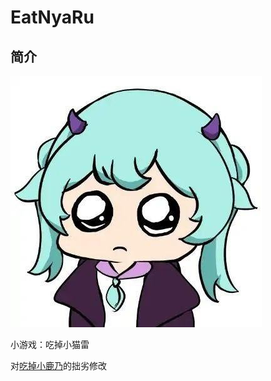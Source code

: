 
# EatNyaRu

## 简介

![](NyaRu.png)



小游戏：吃掉小猫雷

对[吃掉小鹿乃](https://github.com/arcxingye/EatKano)的拙劣修改
